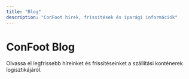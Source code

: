 ```yaml
---
title: "Blog"
description: "ConFoot hírek, frissítések és iparági információk"
---
```


# ConFoot Blog

Olvassa el legfrissebb híreinket és frissítéseinket a szállítási konténerek logisztikájáról.
